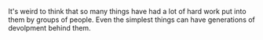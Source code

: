 It's weird to think that so many things have had a lot of hard work put into them by groups of people. Even the simplest things can have generations of devolpment behind them.